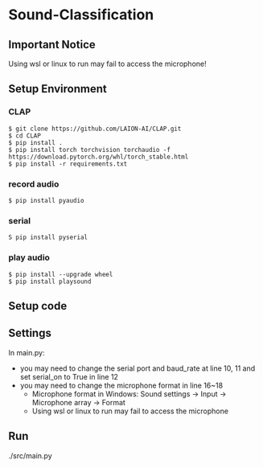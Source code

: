 # Sound-Classification
## Important Notice
Using wsl or linux to run may fail to access the microphone!
## Setup Environment
### CLAP
```
$ git clone https://github.com/LAION-AI/CLAP.git
$ cd CLAP
$ pip install .
$ pip install torch torchvision torchaudio -f https://download.pytorch.org/whl/torch_stable.html
$ pip install -r requirements.txt
```
### record audio
```
$ pip install pyaudio
```
### serial
```
S pip install pyserial
```
### play audio
```
$ pip install --upgrade wheel
$ pip install playsound
```
## Setup code
## Settings
In main.py:
* you may need to change the serial port and baud_rate at line 10, 11 and set serial_on to True in line 12
* you may need to change the microphone format in line 16~18
    * Microphone format in Windows: Sound settings -> Input -> Microphone array -> Format
    * Using wsl or linux to run may fail to access the microphone
## Run
./src/main.py